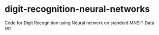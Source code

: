 # digit-recognition-neural-networks
Code for Digit Recognition using Neural network on standerd MNSIT Data set


